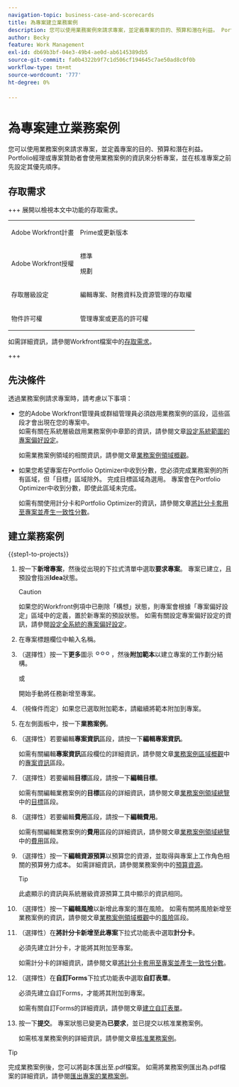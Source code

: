```yaml
---
navigation-topic: business-case-and-scorecards
title: 為專案建立業務案例
description: 您可以使用業務案例來請求專案，並定義專案的目的、預算和潛在利益。 Portfolio經理或專案贊助者會使用業務案例的資訊來分析專案，並在核准專案之前先設定其優先順序。
author: Becky
feature: Work Management
exl-id: db69b3bf-04e3-49b4-ae0d-ab6145389db5
source-git-commit: fa0b4322b9f7c1d506cf194645c7ae50ad8c0f0b
workflow-type: tm+mt
source-wordcount: '777'
ht-degree: 0%

---
```


# 為專案建立業務案例

<!--Audited: 6/2025-->

您可以使用業務案例來請求專案，並定義專案的目的、預算和潛在利益。 Portfolio經理或專案贊助者會使用業務案例的資訊來分析專案，並在核准專案之前先設定其優先順序。

## 存取需求

+++ 展開以檢視本文中功能的存取需求。

<table style="table-layout:auto"> 
 <col> 
 <col> 
 <tbody> 
 <tr> 
   <td role="rowheader"><p>Adobe Workfront計畫</p></td> 
   <td> 
   <p>Prime或更新版本</p> 
   </td> 
  </tr> 
  <tr> 
   <td role="rowheader"><p>Adobe Workfront授權</p></td> 
   <td> 
   <p>標準 </p> 
   <p>規劃 </p> </td> 
  </tr> 
  <tr> 
   <td role="rowheader"><p>存取層級設定</p></td> 
   <td> <p>編輯專案、財務資料及資源管理的存取權</p>  </td> 
  </tr> 
  <tr> 
   <td role="rowheader"><p>物件許可權</p></td> 
   <td> <p>管理專案或更高的許可權</p> </td> 
  </tr> 
 </tbody> 
</table>

如需詳細資訊，請參閱Workfront檔案中的[存取需求](/help/quicksilver/administration-and-setup/add-users/access-levels-and-object-permissions/access-level-requirements-in-documentation.md)。

+++

## 先決條件

透過業務案例請求專案時，請考慮以下事項：

* 您的Adobe Workfront管理員或群組管理員必須啟用業務案例的區段，這些區段才會出現在您的專案中。\
  如需有關在系統層級啟用業務案例中章節的資訊，請參閱文章[設定系統範圍的專案偏好設定](../../../administration-and-setup/set-up-workfront/configure-system-defaults/set-project-preferences.md)。

  如需業務案例領域的相關資訊，請參閱文章[業務案例領域概觀](../../../manage-work/projects/define-a-business-case/areas-of-business-case.md)。

* 如果您希望專案在Portfolio Optimizer中收到分數，您必須完成業務案例的所有區域，但「目標」區域除外。 完成目標區域為選用。 專案會在Portfolio Optimizer中收到分數，即使此區域未完成。

  如需有關使用計分卡和Portfolio Optimizer的資訊，請參閱文章[將計分卡套用至專案並產生一致性分數](../../../manage-work/projects/define-a-business-case/apply-scorecard-to-project-to-generate-alignment-score.md)。

## 建立業務案例

{{step1-to-projects}}

1. 按一下&#x200B;**新增專案**，然後從出現的下拉式清單中選取&#x200B;**要求專案**。 專案已建立，且預設會指派&#x200B;**Idea**&#x200B;狀態。

   >[!CAUTION]
   >
   >如果您的Workfront例項中已刪除「構想」狀態，則專案會根據「專案偏好設定」區域中的定義，置於新專案的預設狀態。 如需有關設定專案偏好設定的資訊，請參閱[設定全系統的專案偏好設定](../../../administration-and-setup/set-up-workfront/configure-system-defaults/set-project-preferences.md)。

1. 在專案標題欄位中輸入名稱。
1. （選擇性）按一下&#x200B;**更多**&#x200B;圖示![更多圖示](assets/qs-more-icon-on-an-object.png)，然後&#x200B;**附加範本**&#x200B;以建立專案的工作劃分結構。

   或

   開始手動將任務新增至專案。

1. （視條件而定）如果您已選取附加範本，請繼續將範本附加到專案。
1. 在左側面板中，按一下&#x200B;**業務案例**。
1. （選擇性）若要編輯&#x200B;**專案資訊**&#x200B;區段，請按一下&#x200B;**編輯專案資訊**。 

   如需有關編輯&#x200B;**專案資訊**&#x200B;區段欄位的詳細資訊，請參閱文章[業務案例區域概觀](../../../manage-work/projects/define-a-business-case/areas-of-business-case.md#project-info)中的[專案資訊](../../../manage-work/projects/define-a-business-case/areas-of-business-case.md)區段。

1. （選擇性）若要編輯&#x200B;**目標**&#x200B;區段，請按一下&#x200B;**編輯目標**。

   如需有關編輯業務案例的&#x200B;**目標**&#x200B;區段的詳細資訊，請參閱文章[業務案例領域總覽](../../../manage-work/projects/define-a-business-case/areas-of-business-case.md#goals)中的[目標](../../../manage-work/projects/define-a-business-case/areas-of-business-case.md)區段。

1. （選擇性）若要編輯&#x200B;**費用**&#x200B;區段，請按一下&#x200B;**編輯費用**。

   如需有關編輯業務案例的&#x200B;**費用**&#x200B;區段的詳細資訊，請參閱文章[業務案例領域總覽](../../../manage-work/projects/define-a-business-case/areas-of-business-case.md#expenses)中的[費用](../../../manage-work/projects/define-a-business-case/areas-of-business-case.md)區段。

1. （選擇性）按一下&#x200B;**編輯資源預算**&#x200B;以預算您的資源，並取得與專案上工作角色相關的預算勞力成本。 如需詳細資訊，請參閱業務案例中的[預算資源](../../../manage-work/projects/define-a-business-case/budget-resources-in-business-case.md)。

   >[!TIP]
   >
   >此處顯示的資訊與系統層級資源預算工具中顯示的資訊相同。

1. （選擇性）按一下&#x200B;**編輯風險**&#x200B;以新增此專案的潛在風險。 如需有關將風險新增至業務案例的資訊，請參閱文章[業務案例領域概觀](../../../manage-work/projects/define-a-business-case/areas-of-business-case.md#risks)中的[風險](../../../manage-work/projects/define-a-business-case/areas-of-business-case.md)區段。
1. （選擇性）在&#x200B;**將計分卡新增至此專案**&#x200B;下拉式功能表中選取&#x200B;**計分卡**。

   必須先建立計分卡，才能將其附加至專案。

   如需計分卡的詳細資訊，請參閱文章[將計分卡套用至專案並產生一致性分數](../../../manage-work/projects/define-a-business-case/apply-scorecard-to-project-to-generate-alignment-score.md)。

1. （選擇性）在&#x200B;**自訂Forms**&#x200B;下拉式功能表中選取&#x200B;**自訂表單**。

   必須先建立自訂Forms，才能將其附加到專案。

   如需有關自訂Forms的詳細資訊，請參閱文章[建立自訂表單](/help/quicksilver/administration-and-setup/customize-workfront/create-manage-custom-forms/form-designer/design-a-form/design-a-form.md)。

1. 按一下&#x200B;**提交**。 專案狀態已變更為&#x200B;**已要求**，並已提交以核准業務案例。

   如需核准業務案例的詳細資訊，請參閱文章[核准業務案例](../../../manage-work/projects/define-a-business-case/approve-business-case.md)。


>[!TIP]
>
> 完成業務案例後，您可以將副本匯出至.pdf檔案。 如需將業務案例匯出為.pdf檔案的詳細資訊，請參閱[匯出專案的業務案例](/help/quicksilver/manage-work/projects/define-a-business-case/export-business-case.md)。


